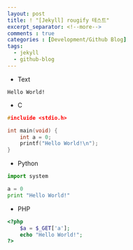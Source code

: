 ```yaml
---
layout: post
title: ! "[Jekyll] rougify 테스트"
excerpt_separator: <!--more-->
comments : true
categories : [Development/Github Blog]
tags:
  - jekyll
  - github-blog
---
```


* Text  

```
Hello World!
```

* C  

```c
#incluide <stdio.h>

int main(void) {
	int a = 0;
	printf("Hello World!\n");
}
```

* Python  

```python
import system

a = 0
print "Hello World!"
```

* PHP  

```php
<?php
	$a = $_GET['a'];
	echo "Hello World!";
?>
```
